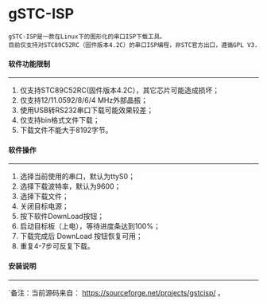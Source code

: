 gSTC-ISP
====

```
gSTC-ISP是一款在Linux下的图形化的串口ISP下载工具。
目前仅支持对STC89C52RC（固件版本4.2C）的串口ISP编程，非STC官方出口，遵循GPL V3.
```



#### 软件功能限制
---
1. 仅支持STC89C52RC(固件版本4.2C），其它芯片可能造成损坏；
2. 仅支持12/11.0592/8/6/4 MHz外部晶振；
3. 使用USB转RS232串口下载可能效果较差；
4. 仅支持bin格式文件下载；
5. 下载文件不能大于8192字节。


#### 软件操作
---
1. 选择当前使用的串口，默认为ttyS0；
2. 选择下载波特率，默认为9600；
3. 选择下载文件；
4. 关闭目标电源；
5. 按下软件DownLoad按钮；
6. 启动目标板（上电），等待进度条达到100%；
7. 下载完成后 DownLoad 按钮恢复可用；
8. 重复4-7步可反复下载。


#### 安装说明
---




`备注：当前源码来自： https://sourceforge.net/projects/gstcisp/ 。

